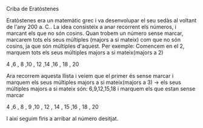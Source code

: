 


Criba de Eratòstenes

Eratòstenes era un matemàtic grec i va desenvolupar el seu sedàs al voltant de l'any 200 a. C..
La idea consisteix a anar recorrent els números, i marcant els que no són cosins. Quan trobem un número sense marcar, marcarem tots els seus múltiples (majors a si mateix) com que no són cosins, ja que són múltiples d'aquest.
Per exemple:
Comencem en el 2, marquem tots els seus múltiples majors a si mateix(majors a 2)
<p>
<span class="color">4 </span class="color">,<span  class="color">6 </span> , <span class="color">8 </span> ,<span class="color">10 </span> ,
  <span class="color">12 </span> ,<span class="color">14 </span> ,<span class="color">16 </span> , <span class="color">18 </span> , <span class="color">20 </span>
</p>

Ara recorrem aquesta llista i veiem que el primer és sense marcar i marquem els seus múltiples majors a si mateix(majors a 3) → els seus múltiples majors a si mateix són: 6,9,12,15,18 i marquem els que estan sense marcar 
<p>
 <span class="color">4 </span class="color"> ,<span  class="color">6 </span> , <span class="color">8 </span> ,  <span class="color">9 </span> ,<span class="color">10 </span> ,
 <span class="color">12 </span> , <span class="color">14 </span> ,  <span class="color">15 </span> ,<span class="color">16 </span> , <span class="color">18 </span> , <span class="color">20 </span>
</p>

I així seguim fins a arribar al número desitjat.
